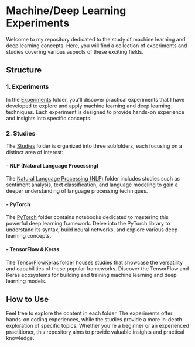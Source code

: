 # Machine/Deep Learning Experiments

Welcome to my repository dedicated to the study of machine learning and deep learning concepts. Here, you will find a collection of experiments and studies covering various aspects of these exciting fields.

## Structure

### 1. Experiments
In the [Experiments](https://github.com/jpanacleto2/Portfolio/tree/master/Experiments) folder, you'll discover practical experiments that I have developed to explore and apply machine learning and deep learning techniques. Each experiment is designed to provide hands-on experience and insights into specific concepts.

### 2. Studies
The [Studies](https://github.com/jpanacleto2/Portfolio/tree/master/Studies) folder is organized into three subfolders, each focusing on a distinct area of interest:

#### - NLP (Natural Language Processing)
The [Natural Language Processing (NLP)](https://github.com/jpanacleto2/Portfolio/tree/master/Studies/NLP) folder includes studies such as sentiment analysis, text classification, and language modeling to gain a deeper understanding of language processing techniques.

#### - PyTorch
The [PyTorch](https://github.com/jpanacleto2/Portfolio/tree/master/Studies/Pytroch) folder contains notebooks dedicated to mastering this powerful deep learning framework. Delve into the PyTorch library to understand its syntax, build neural networks, and explore various deep learning concepts.

#### - TensorFlow & Keras
The [TensorFlowKeras](https://github.com/jpanacleto2/Portfolio/tree/master/Studies/Tensorflow_Keras) folder houses studies that showcase the versatility and capabilities of these popular frameworks. Discover the TensorFlow and Keras ecosystems for building and training machine learning and deep learning models.

## How to Use
Feel free to explore the content in each folder. The experiments offer hands-on coding experiences, while the studies provide a more in-depth exploration of specific topics. Whether you're a beginner or an experienced practitioner, this repository aims to provide valuable insights and practical knowledge.

